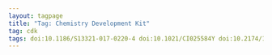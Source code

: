 ```yaml
---
layout: tagpage
title: "Tag: Chemistry Development Kit"
tag: cdk
tags: doi:10.1186/S13321-017-0220-4 doi:10.1021/CI025584Y doi:10.2174/138161206777585274 doi:10.3897/RIO.10.E124884
---
```

